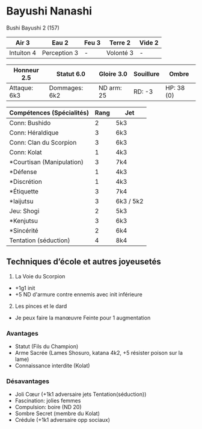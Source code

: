 # Bayushi Nanashi

Bushi Bayushi 2 (157)

| **Air** 3     | **Eau** 2     | **Feu** 3     | **Terre** 2   | **Vide** 2
| ------------- | ------------- | ------------- | ------------- | -------------
| Intuiton 4    | Perception 3  | -             | Volonté 3     | -

| Honneur  2.5  | Statut  6.0   | Gloire 3.0    | Souillure     | Ombre
| ------------- | ------------- | ------------- | ------------- | -------------
| Attaque: 6k3  | Dommages: 6k2 | ND arm: 25    | RD: -3        | HP: 38 (0)

| Compétences (Spécialités)                     | Rang  | Jet
| --------------------------------------------- | ----- | -------
| Conn: Bushido                                 | 2     | 5k3
| Conn: Héraldique                              | 3     | 6k3
| Conn: Clan du Scorpion                        | 3     | 6k3
| Conn: Kolat                                   | 1     | 4k3
| *Courtisan (Manipulation)                     | 3     | 7k4
| *Défense                                      | 1     | 4k3
| *Discrétion                                   | 1     | 4k3
| *Étiquette                                    | 3     | 7k4
| *Iaijutsu                                     | 3     | 6k3 / 5k2
| Jeu: Shogi                                    | 2     | 5k3
| *Kenjutsu                                     | 3     | 6k3
| *Sincérité                                    | 2     | 6k4
| Tentation (séduction)                         | 4     | 8k4



## Techniques d’école et autres joyeusetés

1. La Voie du Scorpion
  - +1g1 init
  - +5 ND d'armure contre ennemis avec init inférieure
2. Les pinces et le dard
  - Je peux faire la manœuvre Feinte pour 1 augmentation
  
### Avantages
* Statut (Fils du Champion)
* Arme Sacrée (Lames Shosuro, katana 4k2, +5 résister poison sur la lame)
* Connaissance interdite (Kolat)

### Désavantages
* Joli Cœur (+1k1 adversaire jets Tentation(séduction))
* Fascination: jolies femmes
* Compulsion: boire (ND 20)
* Sombre Secret (membre du Kolat)
* Crédule (+1k1 adversaire opp sociaux)